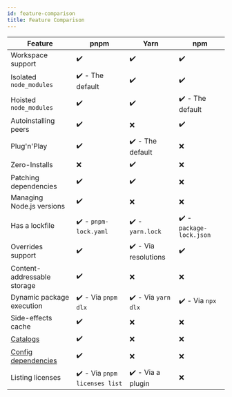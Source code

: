 ```yaml
---
id: feature-comparison
title: Feature Comparison
---
```


| Feature | pnpm | Yarn | npm |
| ---     | ---  | ---  | --- |
| Workspace support | ✔️ | ✔️ | ✔️ |
| Isolated `node_modules` | ✔️ - The default | ✔️ | ✔️ |
| Hoisted `node_modules` | ✔️ | ✔️ | ✔️ - The default |
| Autoinstalling peers | ✔️ | ❌ | ✔️  |
| Plug'n'Play | ✔️ | ✔️ - The default | ❌ |
| Zero-Installs | ❌ | ✔️ | ❌ |
| Patching dependencies | ✔️ | ✔️ | ❌ |
| Managing Node.js versions | ✔️ | ❌ | ❌ |
| Has a lockfile | ✔️ - `pnpm-lock.yaml` | ✔️ - `yarn.lock` | ✔️ - `package-lock.json` |
| Overrides support | ✔️ | ✔️ - Via resolutions | ✔️ |
| Content-addressable storage | ✔️ | ❌ | ❌ |
| Dynamic package execution | ✔️ - Via `pnpm dlx` | ✔️ - Via `yarn dlx` | ✔️ - Via `npx` |
| Side-effects cache | ✔️ | ❌ | ❌ |
| [Catalogs] | ✔️ | ❌ | ❌ |
| [Config dependencies] | ✔️ | ❌ | ❌ |
| Listing licenses | ✔️  - Via `pnpm licenses list` | ✔️  - Via a plugin | ❌ |

[Catalogs]: ./catalogs.md
[Config dependencies]: ./config-dependencies.md
